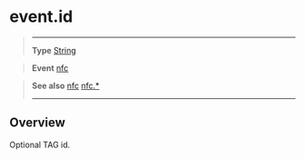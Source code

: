 # event.id

> --------------------- ------------------------------------------------------------------------------------------
> __Type__              [String](https://docs.coronalabs.com/api/type/String.html)

> __Event__             [nfc](/plugin/nfc/event/nfc/)

> __See also__          [nfc](/plugin/nfc/event/nfc/)
>						[nfc.*](/plugin/nfc/)
> --------------------- ------------------------------------------------------------------------------------------

## Overview

Optional TAG id.